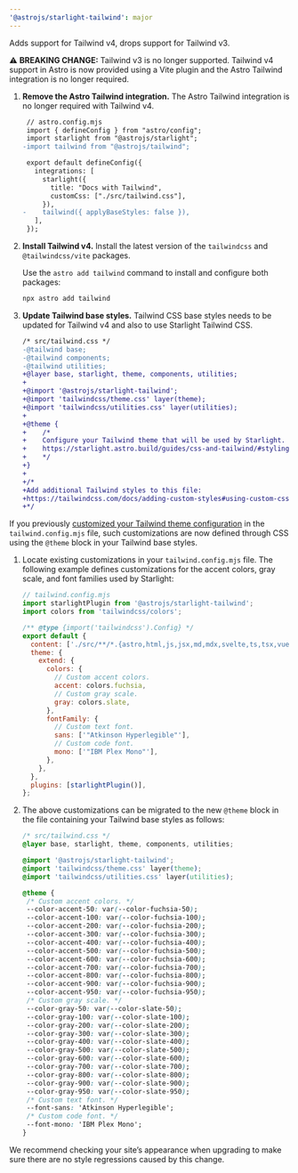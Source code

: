 ```yaml
---
'@astrojs/starlight-tailwind': major
---
```


Adds support for Tailwind v4, drops support for Tailwind v3.

⚠️ **BREAKING CHANGE:** Tailwind v3 is no longer supported. Tailwind v4 support in Astro is now provided using a Vite plugin and the Astro Tailwind integration is no longer required.

1. **Remove the Astro Tailwind integration.** The Astro Tailwind integration is no longer required with Tailwind v4.

   ```diff
    // astro.config.mjs
    import { defineConfig } from "astro/config";
    import starlight from "@astrojs/starlight";
   -import tailwind from "@astrojs/tailwind";

    export default defineConfig({
      integrations: [
        starlight({
          title: "Docs with Tailwind",
          customCss: ["./src/tailwind.css"],
        }),
   -    tailwind({ applyBaseStyles: false }),
      ],
    });
   ```

1. **Install Tailwind v4.** Install the latest version of the `tailwindcss` and `@tailwindcss/vite` packages.

   Use the `astro add tailwind` command to install and configure both packages:

   ```sh
   npx astro add tailwind
   ```
  
1. **Update Tailwind base styles.** Tailwind CSS base styles needs to be updated for Tailwind v4 and also to use Starlight Tailwind CSS.

   ```diff
   /* src/tailwind.css */
   -@tailwind base;
   -@tailwind components;
   -@tailwind utilities;
   +@layer base, starlight, theme, components, utilities;
   +
   +@import '@astrojs/starlight-tailwind';
   +@import 'tailwindcss/theme.css' layer(theme);
   +@import 'tailwindcss/utilities.css' layer(utilities);
   +
   +@theme {
   +	/*
   +	Configure your Tailwind theme that will be used by Starlight.
   +	https://starlight.astro.build/guides/css-and-tailwind/#styling-starlight-with-tailwind
   +	*/
   +}
   +
   +/*
   +Add additional Tailwind styles to this file:
   +https://tailwindcss.com/docs/adding-custom-styles#using-custom-css
   +*/
   ```

If you previously [customized your Tailwind theme configuration](https://starlight.astro.build/guides/css-and-tailwind/#styling-starlight-with-tailwind) in the `tailwind.config.mjs` file, such customizations are now defined through CSS using the `@theme` block in your Tailwind base styles.

1. Locate existing customizations in your `tailwind.config.mjs` file. The following example defines customizations for the accent colors, gray scale, and font families used by Starlight:

   ```js
   // tailwind.config.mjs
   import starlightPlugin from '@astrojs/starlight-tailwind';
   import colors from 'tailwindcss/colors';
   
   /** @type {import('tailwindcss').Config} */
   export default {
     content: ['./src/**/*.{astro,html,js,jsx,md,mdx,svelte,ts,tsx,vue}'],
     theme: {
       extend: {
         colors: {
           // Custom accent colors.
           accent: colors.fuchsia,
           // Custom gray scale.
           gray: colors.slate,
         },
         fontFamily: {
           // Custom text font.
           sans: ['"Atkinson Hyperlegible"'],
           // Custom code font.
           mono: ['"IBM Plex Mono"'],
         },
       },
     },
     plugins: [starlightPlugin()],
   };
   ```

1. The above customizations can be migrated to the new `@theme` block in the file containing your Tailwind base styles as follows:

   ```css
   /* src/tailwind.css */
   @layer base, starlight, theme, components, utilities;
   
   @import '@astrojs/starlight-tailwind';
   @import 'tailwindcss/theme.css' layer(theme);
   @import 'tailwindcss/utilities.css' layer(utilities);
   
   @theme {
   	/* Custom accent colors. */
   	--color-accent-50: var(--color-fuchsia-50);
   	--color-accent-100: var(--color-fuchsia-100);
   	--color-accent-200: var(--color-fuchsia-200);
   	--color-accent-300: var(--color-fuchsia-300);
   	--color-accent-400: var(--color-fuchsia-400);
   	--color-accent-500: var(--color-fuchsia-500);
   	--color-accent-600: var(--color-fuchsia-600);
   	--color-accent-700: var(--color-fuchsia-700);
   	--color-accent-800: var(--color-fuchsia-800);
   	--color-accent-900: var(--color-fuchsia-900);
   	--color-accent-950: var(--color-fuchsia-950);
   	/* Custom gray scale. */
   	--color-gray-50: var(--color-slate-50);
   	--color-gray-100: var(--color-slate-100);
   	--color-gray-200: var(--color-slate-200);
   	--color-gray-300: var(--color-slate-300);
   	--color-gray-400: var(--color-slate-400);
   	--color-gray-500: var(--color-slate-500);
   	--color-gray-600: var(--color-slate-600);
   	--color-gray-700: var(--color-slate-700);
   	--color-gray-800: var(--color-slate-800);
   	--color-gray-900: var(--color-slate-900);
   	--color-gray-950: var(--color-slate-950);
    /* Custom text font. */
    --font-sans: 'Atkinson Hyperlegible';
    /* Custom code font. */
    --font-mono: 'IBM Plex Mono';
   }
   ```

We recommend checking your site’s appearance when upgrading to make sure there are no style regressions caused by this change.
